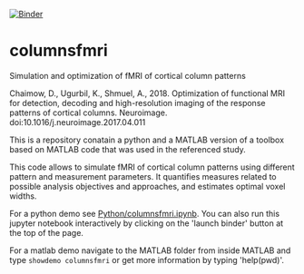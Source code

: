[![Binder](https://mybinder.org/badge_logo.svg)](https://mybinder.org/v2/gh/AS-Lab/Chaimow-Shmuel-OHBM-2019-Educational/master?filepath=Python%2Fcolumnsfmri.ipynb)
# columnsfmri
Simulation and optimization of fMRI of cortical column patterns

Chaimow, D., Ugurbil, K., Shmuel, A., 2018. 
  Optimization of functional MRI for detection, decoding and high-resolution imaging of the response patterns of cortical columns. 
  Neuroimage. doi:10.1016/j.neuroimage.2017.04.011
  
This is a repository conatain a python and a MATLAB version of a toolbox based on MATLAB code that was used in the referenced study.

This code allows to simulate fMRI of cortical column patterns using different pattern and measurement parameters. It quantifies measures related to possible analysis objectives and approaches, and estimates optimal voxel widths.

For a python demo see [Python/columnsfmri.ipynb](Python/columnsfmri.ipynb). 
You can also run this jupyter notebook interactively by clicking on the 'launch binder' button at the top of the page.

For a matlab demo navigate to the MATLAB folder from inside MATLAB and
type `showdemo columnsfmri` or get more information by typing 'help(pwd)'.
